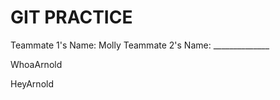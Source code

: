 GIT PRACTICE
============


Teammate 1's Name: Molly
Teammate 2's Name: ______________

WhoaArnold

HeyArnold